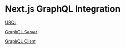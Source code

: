 # Next.js GraphQL Integration

[URQL](https://formidable.com/open-source/urql/)

[GraphQL Server](./src/pages/api/graphql.ts)

[GraphQL Client](./src/pages/urql)
